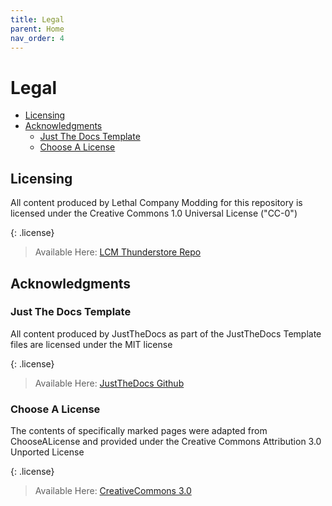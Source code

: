 ```yaml
---
title: Legal
parent: Home
nav_order: 4
---
```


<h1>Legal</h1>

- [Licensing](#licensing)
- [Acknowledgments](#acknowledgments)
  - [Just The Docs Template](#just-the-docs-template)
  - [Choose A License](#choose-a-license)

## Licensing

All content produced by Lethal Company Modding for this repository is licensed under the Creative Commons 1.0 Universal License ("CC-0")

{: .license}
> Available Here: [LCM Thunderstore Repo](https://github.com/LethalCompanyModding/Thunderstore/blob/main/LICENSE)

## Acknowledgments

### Just The Docs Template

All content produced by JustTheDocs as part of the JustTheDocs Template files are licensed under the MIT license

{: .license}
> Available Here: [JustTheDocs Github](https://github.com/just-the-docs/just-the-docs/blob/main/LICENSE.txt)

### Choose A License

The contents of specifically marked pages were adapted from ChooseALicense and provided under the Creative Commons Attribution 3.0 Unported License

{: .license}
> Available Here: [CreativeCommons 3.0](https://creativecommons.org/licenses/by/3.0/legalcode.txt)